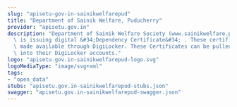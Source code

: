 ```yaml
---
slug: "apisetu-gov-in-sainikwelfarepud"
title: "Department of Sainik Welfare, Puducherry"
provider: "apisetu.gov.in"
description: "Department of Sainik Welfare Society (www.sainikwelfare.puducherry.gov.in)\
  \ is issuing digital &#34;Dependency Certificate&#34; . These certificates are being\
  \ made available through DigiLocker. These Certificates can be pulled by citizens\
  \ into their DigiLocker accounts."
logo: "apisetu.gov.in-sainikwelfarepud-logo.svg"
logoMediaType: "image/svg+xml"
tags:
- "open_data"
stubs: "apisetu.gov.in-sainikwelfarepud-stubs.json"
swagger: "apisetu.gov.in-sainikwelfarepud-swagger.json"
---
```

